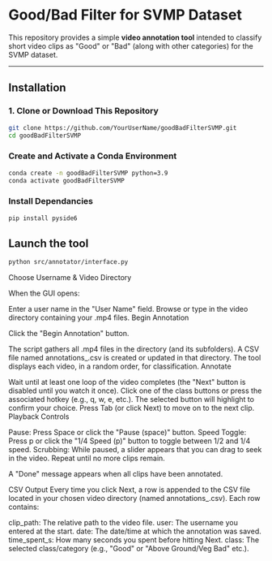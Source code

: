 # Good/Bad Filter for SVMP Dataset

This repository provides a simple **video annotation tool** intended to classify short video clips as "Good" or "Bad" (along with other categories) for the SVMP dataset.

---

## Installation

### 1. Clone or Download This Repository

```bash
git clone https://github.com/YourUserName/goodBadFilterSVMP.git
cd goodBadFilterSVMP
```
### Create and Activate a Conda Environment
```bash
conda create -n goodBadFilterSVMP python=3.9
conda activate goodBadFilterSVMP
```

### Install Dependancies
```bash
pip install pyside6
```

## Launch the tool
```bash
python src/annotator/interface.py
```

Choose Username & Video Directory

When the GUI opens:

Enter a user name in the "User Name" field.
Browse or type in the video directory containing your .mp4 files.
Begin Annotation

Click the "Begin Annotation" button.

The script gathers all .mp4 files in the directory (and its subfolders).
A CSV file named annotations_<username>.csv is created or updated in that directory.
The tool displays each video, in a random order, for classification.
Annotate

Wait until at least one loop of the video completes (the "Next" button is disabled until you watch it once).
Click one of the class buttons or press the associated hotkey (e.g., q, w, e, etc.).
The selected button will highlight to confirm your choice.
Press Tab (or click Next) to move on to the next clip.
Playback Controls

Pause: Press Space or click the "Pause (space)" button.
Speed Toggle: Press p or click the "1/4 Speed (p)" button to toggle between 1/2 and 1/4 speed.
Scrubbing: While paused, a slider appears that you can drag to seek in the video.
Repeat until no more clips remain.

A "Done" message appears when all clips have been annotated.


CSV Output
Every time you click Next, a row is appended to the CSV file located in your chosen video directory (named annotations_<username>.csv). Each row contains:

clip_path: The relative path to the video file.
user: The username you entered at the start.
date: The date/time at which the annotation was saved.
time_spent_s: How many seconds you spent before hitting Next.
class: The selected class/category (e.g., "Good" or "Above Ground/Veg Bad" etc.).

